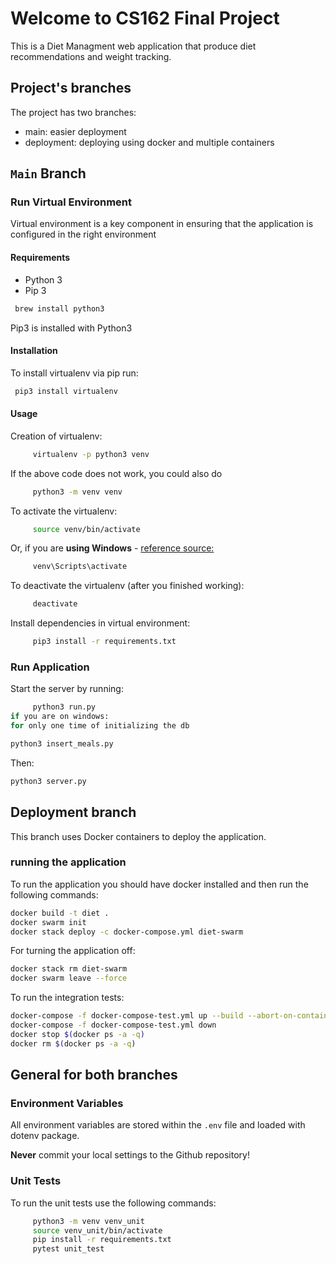 # Welcome to CS162 Final Project

This is a Diet Managment web application that produce diet recommendations and weight tracking.

## Project's branches

The project has two branches:

- main: easier deployment
- deployment: deploying using docker and multiple containers

## `Main` Branch

### Run Virtual Environment

Virtual environment is a key component in ensuring that the application is configured in the right environment

#### Requirements

- Python 3
- Pip 3

```bash
 brew install python3
```

Pip3 is installed with Python3

#### Installation

To install virtualenv via pip run:

```bash
 pip3 install virtualenv
```

#### Usage

Creation of virtualenv:

```bash
     virtualenv -p python3 venv
```

If the above code does not work, you could also do

```bash
     python3 -m venv venv
```

To activate the virtualenv:

```bash
     source venv/bin/activate
```

Or, if you are **using Windows** - [reference source:](https://stackoverflow.com/questions/8921188/issue-with-virtualenv-cannot-activate)

```bash
     venv\Scripts\activate
```

To deactivate the virtualenv (after you finished working):

```bash
     deactivate
```

Install dependencies in virtual environment:

```bash
     pip3 install -r requirements.txt
```

### Run Application

Start the server by running:

```bash
     python3 run.py
if you are on windows:
for only one time of initializing the db
```

```bash
python3 insert_meals.py
```

Then:

```bash
python3 server.py
```

## Deployment branch

This branch uses Docker containers to deploy the application.

### running the application

To run the application you should have docker installed and then run the following commands:

```bash
docker build -t diet .
docker swarm init
docker stack deploy -c docker-compose.yml diet-swarm
```

For turning the application off:

```bash
docker stack rm diet-swarm
docker swarm leave --force
```

To run the integration tests:

```bash
docker-compose -f docker-compose-test.yml up --build --abort-on-container-exit test
docker-compose -f docker-compose-test.yml down
docker stop $(docker ps -a -q)
docker rm $(docker ps -a -q)
```

## General for both branches

### Environment Variables

All environment variables are stored within the `.env` file and loaded with dotenv package.

**Never** commit your local settings to the Github repository!

### Unit Tests

To run the unit tests use the following commands:

```bash
     python3 -m venv venv_unit
     source venv_unit/bin/activate
     pip install -r requirements.txt
     pytest unit_test
```
